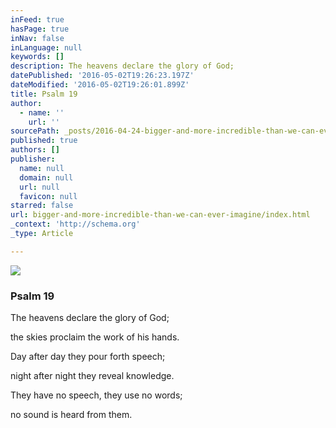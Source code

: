```yaml
---
inFeed: true
hasPage: true
inNav: false
inLanguage: null
keywords: []
description: The heavens declare the glory of God;
datePublished: '2016-05-02T19:26:23.197Z'
dateModified: '2016-05-02T19:26:01.899Z'
title: Psalm 19
author:
  - name: ''
    url: ''
sourcePath: _posts/2016-04-24-bigger-and-more-incredible-than-we-can-ever-imagine.md
published: true
authors: []
publisher:
  name: null
  domain: null
  url: null
  favicon: null
starred: false
url: bigger-and-more-incredible-than-we-can-ever-imagine/index.html
_context: 'http://schema.org'
_type: Article

---
```

![](https://the-grid-user-content.s3-us-west-2.amazonaws.com/3d64c542-14c4-402e-8f2b-d2a6b0c40116.jpg)

### Psalm 19

The heavens declare the glory of God;

the skies proclaim the work of his hands.

Day after day they pour forth speech;

night after night they reveal knowledge.

They have no speech, they use no words;

no sound is heard from them.